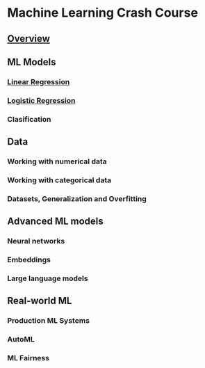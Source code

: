 # Machine Learning Crash Course

## [Overview](./overview.md)

## ML Models

### [Linear Regression](./linear_regression.md)

### [Logistic Regression](./logistic_regression.md)

### Clasification

## Data

### Working with numerical data

### Working with categorical data

### Datasets, Generalization and Overfitting

## Advanced ML models

### Neural networks

### Embeddings

### Large language models

## Real-world ML

### Production ML Systems

### AutoML

### ML Fairness
